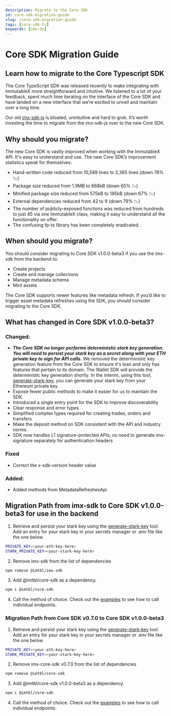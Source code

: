 ```yaml
---
description: Migrate to the Core SDK
id: core-sdk-migration-guide
slug: /core-sdk-migration-guide
tags: [core-sdk-ts]
keywords: [imx-dx]
---
```


# Core SDK Migration Guide

## Learn how to migrate to the Core Typescript SDK

The Core TypeScript SDK was released recently to make integrating with ImmutableX more straightforward and intuitive. We listened to a lot of your feedback, spent much time iterating on the interface of the Core SDK and have landed on a new interface that we’re excited to unveil and maintain over a long time. 

Our old [imx-sdk-js](https://www.npmjs.com/package/@imtbl/imx-sdk) is bloated, unintuitive and hard to grok. It’s worth investing the time to migrate from the imx-sdk-js over to the new Core SDK. 

## Why should you migrate?

The new Core SDK is vastly improved when working with the ImmutableX API. It's easy to understand and use. The new Core SDK’s improvement statistics speak for themselves:

* Hand-written code reduced from 10,589 lines to 2,365 lines (down 78% 📉)
* Package size reduced from 1.9MB to 668kB (down 65% 📉)
* Minified package size reduced from 575kB to 195kB (down 67% 📉)
* External dependencies reduced from 42 to 9 (down 79% 📉)
* The number of publicly-exposed functions was reduced from hundreds to just 45 via one ImmutableX class, making it easy to understand all the functionality on offer.
* The confusing fp-ts library has been completely eradicated.

## When should you migrate?

You should consider migrating to Core SDK v1.0.0-beta3 if you use the imx-sdk from the backend to:
* Create projects
* Create and manage collections
* Manage metadata schema
* Mint assets

The Core SDK supports newer features like metadata refresh. If you’d like to trigger asset metadata refreshes using the SDK, you should consider migrating to the Core SDK. 

## What has changed in Core SDK v1.0.0-beta3? 

### Changed:

* ***The Core SDK no longer performs deterministic stark key generation. You will need to persist your stark key as a secret along with your ETH private key to sign for API calls.*** We removed the deterministic key generation feature from the Core SDK to ensure it's lean and only has features that pertain to its domain. The Wallet SDK will provide the deterministic key generation shortly. In the interim, using this tool, [generate-stark-key](https://github.com/immutable/generate-stark-key/), you can generate your stark key from your Ethereum private key.
* Expose fewer public methods to make it easier for us to maintain the SDK.
* Introduced a single entry point for the SDK to improve discoverability
* Clear response and error types
* Simplified complex types required for creating trades, orders and transfers
* Make the deposit method on SDK consistent with the API and industry norms.
* SDK now handles L1 signature-protected APIs; no need to generate imx-signature separately for authentication headers

### Fixed

* Correct the x-sdk-version header value

### Added:

* Added methods from MetadataRefreshesApi

## Migration Path from imx-sdk to Core SDK v1.0.0-beta3 for use in the backend

1. Retrieve and persist your stark key using the [generate-stark-key](https://github.com/immutable/generate-stark-key/) tool. Add an entry for your stark key in your secrets manager or .env file like the one below.
```sh
PRIVATE_KEY=<your-eth-key-here>
STARK_PRIVATE_KEY=<your-stark-key-here>
```
2. Remove imx-sdk from the list of dependencies
```sh
npm remove @imtbl/imx-sdk
```
3. Add @imtbl/core-sdk as a dependency. 
```sh
npm i @imtbl/core-sdk
```
4. Call the method of choice. Check out the [examples](https://github.com/immutable/imx-core-sdk/tree/main/examples) to see how to call individual endpoints.

### Migration Path from Core SDK v0.7.0 to Core SDK v1.0.0-beta3

1. Retrieve and persist your stark key using the [generate-stark-key](https://github.com/immutable/generate-stark-key/) tool. Add an entry for your stark key in your secrets manager or .env file like the one below.
```sh
PRIVATE_KEY=<your-eth-key-here>
STARK_PRIVATE_KEY=<your-stark-key-here>
```
2. Remove imx-core-sdk v0.7.0 from the list of dependencies
```sh
npm remove @imtbl/core-sdk
```
3. Add @imtbl/core-sdk v1.0.0-beta3 as a dependency. 
```sh
npm i @imtbl/core-sdk
```
4. Call the method of choice. Check out the [examples](https://github.com/immutable/imx-core-sdk/tree/main/examples) to see how to call individual endpoints.
